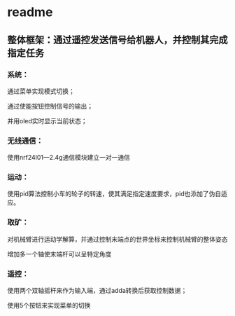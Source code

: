 # readme

## 整体框架：通过遥控发送信号给机器人，并控制其完成指定任务

### 系统：

通过菜单实现模式切换；

通过使能按钮控制信号的输出；

并用oled实时显示当前状态；

### 无线通信：

使用nrf24l01—2.4g通信模块建立一对一通信

### 运动：

使用pid算法控制小车的轮子的转速，使其满足指定速度要求，pid也添加了伪自适应。

### 取矿：

对机械臂进行运动学解算，并通过控制末端点的世界坐标来控制机械臂的整体姿态

增加多一个轴使末端杆可以呈特定角度

### 遥控：

使用两个双轴摇杆来作为输入端，通过adda转换后获取控制数据；

使用5个按钮来实现菜单的切换
